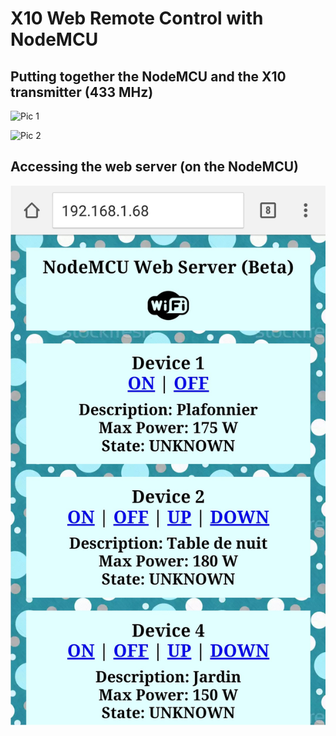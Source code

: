 # X10 Web Remote Control with NodeMCU

## Putting together the NodeMCU and the X10 transmitter (433 MHz)

![Pic 1](https://github.com/nicolasfguillaume/X10-web-remote-control/blob/master/X10-3.jpg)

![Pic 2](https://github.com/nicolasfguillaume/X10-web-remote-control/blob/master/X10-2.jpg)

## Accessing the web server (on the NodeMCU)

![Pic 3](https://github.com/nicolasfguillaume/X10-Web-Remote-Control-IoT/blob/master/screenshot-android.jpg)

